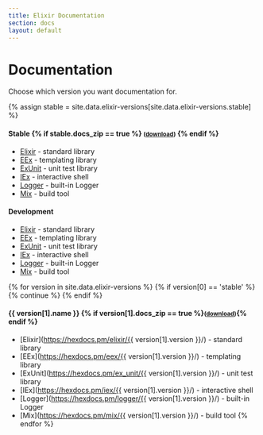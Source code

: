 ```yaml
---
title: Elixir Documentation
section: docs
layout: default
---
```


# Documentation

Choose which version you want documentation for.

{% assign stable = site.data.elixir-versions[site.data.elixir-versions.stable] %}

<h4 id="stable">Stable
  {% if stable.docs_zip == true %}
    <small>(<a href="https://github.com/elixir-lang/elixir/releases/download/v{{ stable.version }}/Docs.zip">download</a>)</small>
  {% endif %}
</h4>

* [Elixir](https://hexdocs.pm/elixir/) - standard library
* [EEx](https://hexdocs.pm/eex/) - templating library
* [ExUnit](https://hexdocs.pm/ex_unit/) - unit test library
* [IEx](https://hexdocs.pm/iex/) - interactive shell
* [Logger](https://hexdocs.pm/logger/) - built-in Logger
* [Mix](https://hexdocs.pm/mix/) - build tool

#### Development

* [Elixir](https://hexdocs.pm/elixir/master/) - standard library
* [EEx](https://hexdocs.pm/eex/master/) - templating library
* [ExUnit](https://hexdocs.pm/ex_unit/master/) - unit test library
* [IEx](https://hexdocs.pm/iex/master/) - interactive shell
* [Logger](https://hexdocs.pm/logger/master/) - built-in Logger
* [Mix](https://hexdocs.pm/mix/master/) - build tool

{% for version in site.data.elixir-versions %}
  {% if version[0] == 'stable' %}
    {% continue %}
  {% endif %}

<h4 id="{{ version[1].name }}">{{ version[1].name }}
  {% if version[1].docs_zip == true %}<small>(<a href="https://github.com/elixir-lang/elixir/releases/download/v{{ version[1].version }}/Docs.zip">download</a>)</small>{% endif %}
</h4>

* [Elixir](https://hexdocs.pm/elixir/{{ version[1].version }}/) - standard library
* [EEx](https://hexdocs.pm/eex/{{ version[1].version }}/) - templating library
* [ExUnit](https://hexdocs.pm/ex_unit/{{ version[1].version }}/) - unit test library
* [IEx](https://hexdocs.pm/iex/{{ version[1].version }}/) - interactive shell
* [Logger](https://hexdocs.pm/logger/{{ version[1].version }}/) - built-in Logger
* [Mix](https://hexdocs.pm/mix/{{ version[1].version }}/) - build tool
{% endfor %}
